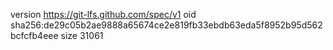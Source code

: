 version https://git-lfs.github.com/spec/v1
oid sha256:de29c05b2ae9888a65674ce2e819fb33ebdb63eda5f8952b95d562bcfcfb4eee
size 31061
